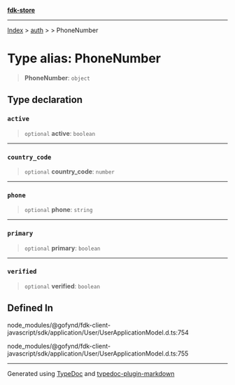 [**fdk-store**](../../../README.md)
***

[Index](../../../API.md) > [auth](../../README.md) > [<internal>](../README.md) > PhoneNumber

# Type alias: PhoneNumber

> **PhoneNumber**: `object`

## Type declaration

### `active`

> `optional` **active**: `boolean`

***

### `country_code`

> `optional` **country\_code**: `number`

***

### `phone`

> `optional` **phone**: `string`

***

### `primary`

> `optional` **primary**: `boolean`

***

### `verified`

> `optional` **verified**: `boolean`

## Defined In

node\_modules/@gofynd/fdk-client-javascript/sdk/application/User/UserApplicationModel.d.ts:754

node\_modules/@gofynd/fdk-client-javascript/sdk/application/User/UserApplicationModel.d.ts:755

***
Generated using [TypeDoc](https://typedoc.org/) and [typedoc-plugin-markdown](https://www.npmjs.com/package/typedoc-plugin-markdown)
